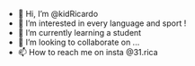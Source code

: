 - 👋 Hi, I’m @kidRicardo
- 👀 I’m interested in every language and sport !
- 🌱 I’m currently learning a student
- 💞️ I’m looking to collaborate on ...
- 📫 How to reach me on insta @31.rica

<!---
kidRicardo/kidRicardo is a ✨ special ✨ repository because its `README.md` (this file) appears on your GitHub profile.
You can click the Preview link to take a look at your changes.
--->
